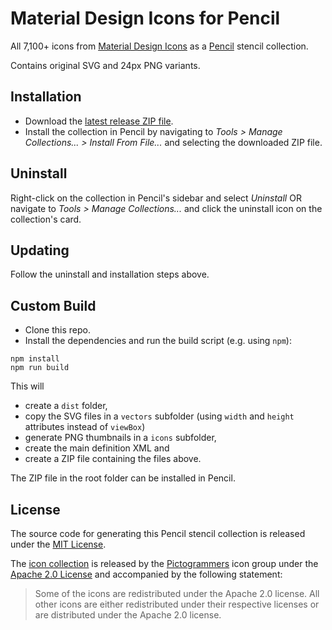 # Material Design Icons for Pencil

All 7,100+ icons from [Material Design Icons](https://pictogrammers.com/library/mdi) as a [Pencil](https://pencil.evolus.vn) stencil collection.

Contains original SVG and 24px PNG variants.

## Installation

- Download the [latest release ZIP file](https://github.com/MatthiasMaar/MaterialDesign-Pencil/releases/latest).
- Install the collection in Pencil by navigating to _Tools > Manage Collections... > Install From File..._ and selecting the downloaded ZIP file.

## Uninstall

Right-click on the collection in Pencil's sidebar and select _Uninstall_ OR navigate to _Tools > Manage Collections..._ and click the uninstall icon on the collection's card.

## Updating

Follow the uninstall and installation steps above.

## Custom Build

- Clone this repo.
- Install the dependencies and run the build script (e.g. using `npm`):

```
npm install
npm run build
```

This will

- create a `dist` folder,
- copy the SVG files in a `vectors` subfolder (using `width` and `height` attributes instead of `viewBox`)
- generate PNG thumbnails in a `icons` subfolder,
- create the main definition XML and
- create a ZIP file containing the files above.

The ZIP file in the root folder can be installed in Pencil.

## License

The source code for generating this Pencil stencil collection is released under the [MIT License](https://opensource.org/licenses/MIT).

The [icon collection](https://github.com/Templarian/MaterialDesign-SVG) is released by the [Pictogrammers](http://pictogrammers.com) icon group under the [Apache 2.0 License](https://www.apache.org/licenses/LICENSE-2.0) and accompanied by the following statement:

> Some of the icons are redistributed under the Apache 2.0 license. All other icons are either redistributed under their respective licenses or are distributed under the Apache 2.0 license.
